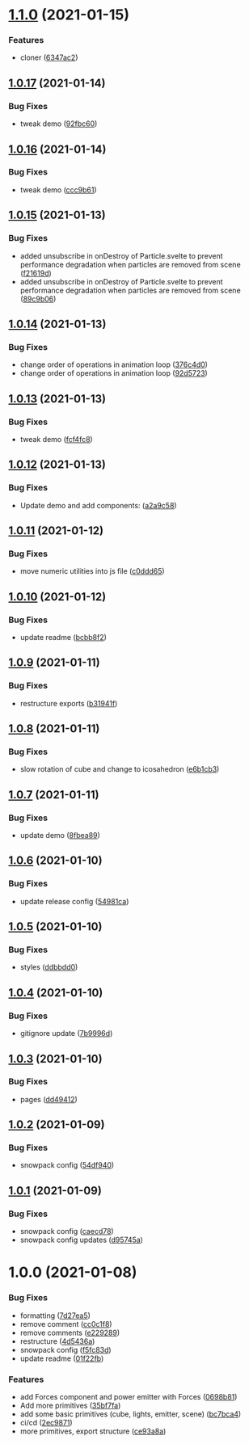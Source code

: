 # [1.1.0](https://github.com/6eDesign/svelte-three-mograph/compare/v1.0.17...v1.1.0) (2021-01-15)


### Features

* cloner ([6347ac2](https://github.com/6eDesign/svelte-three-mograph/commit/6347ac28667d22b743af0e5786c337e48ae8423b))

## [1.0.17](https://github.com/6eDesign/svelte-three-mograph/compare/v1.0.16...v1.0.17) (2021-01-14)


### Bug Fixes

* tweak demo ([92fbc60](https://github.com/6eDesign/svelte-three-mograph/commit/92fbc602c6d5d87964a223d45d26dec443d3738d))

## [1.0.16](https://github.com/6eDesign/svelte-three-mograph/compare/v1.0.15...v1.0.16) (2021-01-14)


### Bug Fixes

* tweak demo ([ccc9b61](https://github.com/6eDesign/svelte-three-mograph/commit/ccc9b61453ea1c437f50dc63bef2e426e2786481))

## [1.0.15](https://github.com/6eDesign/svelte-three-mograph/compare/v1.0.14...v1.0.15) (2021-01-13)


### Bug Fixes

* added unsubscribe in onDestroy of Particle.svelte to prevent performance degradation when particles are removed from scene ([f21619d](https://github.com/6eDesign/svelte-three-mograph/commit/f21619d8ef6eb367262045e8862300944e704036))
* added unsubscribe in onDestroy of Particle.svelte to prevent performance degradation when particles are removed from scene ([89c9b06](https://github.com/6eDesign/svelte-three-mograph/commit/89c9b06df174ad8339bac27b35779b7c5c2d7798))

## [1.0.14](https://github.com/6eDesign/svelte-three-mograph/compare/v1.0.13...v1.0.14) (2021-01-13)


### Bug Fixes

* change order of operations in animation loop ([376c4d0](https://github.com/6eDesign/svelte-three-mograph/commit/376c4d0e90581c4f2b78e4d39bdb6228ad6ec4a1))
* change order of operations in animation loop ([92d5723](https://github.com/6eDesign/svelte-three-mograph/commit/92d5723c52f01f6ad06b08219ebd4f8a2464f89b))

## [1.0.13](https://github.com/6eDesign/svelte-three-mograph/compare/v1.0.12...v1.0.13) (2021-01-13)


### Bug Fixes

* tweak demo ([fcf4fc8](https://github.com/6eDesign/svelte-three-mograph/commit/fcf4fc8ca596e8f649b0d37937bcb99f523ec0a2))

## [1.0.12](https://github.com/6eDesign/svelte-three-mograph/compare/v1.0.11...v1.0.12) (2021-01-13)


### Bug Fixes

* Update demo and add components: ([a2a9c58](https://github.com/6eDesign/svelte-three-mograph/commit/a2a9c58dd12fe19d76cbabfebcf995d40a2466d3))

## [1.0.11](https://github.com/6eDesign/svelte-three-mograph/compare/v1.0.10...v1.0.11) (2021-01-12)


### Bug Fixes

* move numeric utilities into js file ([c0ddd65](https://github.com/6eDesign/svelte-three-mograph/commit/c0ddd658433e0fa08df3273c617c1ad02c7c0a47))

## [1.0.10](https://github.com/6eDesign/svelte-three-mograph/compare/v1.0.9...v1.0.10) (2021-01-12)


### Bug Fixes

* update readme ([bcbb8f2](https://github.com/6eDesign/svelte-three-mograph/commit/bcbb8f2e3a0cbe5e0b9dce295b269575a4f34d84))

## [1.0.9](https://github.com/6eDesign/svelte-three-mograph/compare/v1.0.8...v1.0.9) (2021-01-11)


### Bug Fixes

* restructure exports ([b31941f](https://github.com/6eDesign/svelte-three-mograph/commit/b31941fda9e4e77d5e907033a6e3b3b239f6a10b))

## [1.0.8](https://github.com/6eDesign/svelte-three-mograph/compare/v1.0.7...v1.0.8) (2021-01-11)


### Bug Fixes

* slow rotation of cube and change to icosahedron ([e6b1cb3](https://github.com/6eDesign/svelte-three-mograph/commit/e6b1cb308355986c79de0a4ab459f1d805833919))

## [1.0.7](https://github.com/6eDesign/svelte-three-mograph/compare/v1.0.6...v1.0.7) (2021-01-11)


### Bug Fixes

* update demo ([8fbea89](https://github.com/6eDesign/svelte-three-mograph/commit/8fbea892f1a24ed67398ed6ed903012ddf239dfa))

## [1.0.6](https://github.com/6eDesign/svelte-three-mograph/compare/v1.0.5...v1.0.6) (2021-01-10)


### Bug Fixes

* update release config ([54981ca](https://github.com/6eDesign/svelte-three-mograph/commit/54981cadc7cffc567287d39fdd4b4dcb3c9ad6c9))

## [1.0.5](https://github.com/6eDesign/svelte-three-mograph/compare/v1.0.4...v1.0.5) (2021-01-10)


### Bug Fixes

* styles ([ddbbdd0](https://github.com/6eDesign/svelte-three-mograph/commit/ddbbdd0080fb91c83270a2e29d9d0ba645d85fe3))

## [1.0.4](https://github.com/6eDesign/svelte-three-mograph/compare/v1.0.3...v1.0.4) (2021-01-10)


### Bug Fixes

* gitignore update ([7b9996d](https://github.com/6eDesign/svelte-three-mograph/commit/7b9996dc1d63fbe26709c015a3a8730ce4527999))

## [1.0.3](https://github.com/6eDesign/svelte-three-mograph/compare/v1.0.2...v1.0.3) (2021-01-10)


### Bug Fixes

* pages ([dd49412](https://github.com/6eDesign/svelte-three-mograph/commit/dd4941205fd973b514757d326d3d221d5276993f))

## [1.0.2](https://github.com/6eDesign/svelte-three-mograph/compare/v1.0.1...v1.0.2) (2021-01-09)


### Bug Fixes

* snowpack config ([54df940](https://github.com/6eDesign/svelte-three-mograph/commit/54df940253d01a38f98b8c3a65ddb088f969903b))

## [1.0.1](https://github.com/6eDesign/svelte-three-mograph/compare/v1.0.0...v1.0.1) (2021-01-09)


### Bug Fixes

* snowpack config ([caecd78](https://github.com/6eDesign/svelte-three-mograph/commit/caecd78cd2d4739f3e4420fb30a24a1bd525d389))
* snowpack config updates ([d95745a](https://github.com/6eDesign/svelte-three-mograph/commit/d95745af52733a47160f3f2bea8ab2cba06e84ff))

# 1.0.0 (2021-01-08)


### Bug Fixes

* formatting ([7d27ea5](https://github.com/6eDesign/svelte-three-mograph/commit/7d27ea5055dd90839cc3455149df7c68e60329dd))
* remove comment ([cc0c1f8](https://github.com/6eDesign/svelte-three-mograph/commit/cc0c1f855413ffd5cc267f63c1a5e519847c32f7))
* remove comments ([e229289](https://github.com/6eDesign/svelte-three-mograph/commit/e229289930155c55d6416db172fd6da385c86b20))
* restructure ([4d5436a](https://github.com/6eDesign/svelte-three-mograph/commit/4d5436ac2fb1fd3f30d5a8a095bbbc8dfa2a1d0e))
* snowpack config ([f5fc83d](https://github.com/6eDesign/svelte-three-mograph/commit/f5fc83d42ade7295b3ec3024db82e5fa94c861e9))
* update readme ([01f22fb](https://github.com/6eDesign/svelte-three-mograph/commit/01f22fb4879de770a2fa9b4f865b08e8035294af))


### Features

* add Forces component and power emitter with Forces ([0698b81](https://github.com/6eDesign/svelte-three-mograph/commit/0698b81cc4674e328c180703e2d83e3a12d4e7ab))
* Add more primitives ([35bf7fa](https://github.com/6eDesign/svelte-three-mograph/commit/35bf7fa8703107e08bab9b7af8583e5263ce6c1c))
* add some basic primitives (cube, lights, emitter, scene) ([bc7bca4](https://github.com/6eDesign/svelte-three-mograph/commit/bc7bca401a69a730154327755235080a2ece0512))
* ci/cd ([2ec9871](https://github.com/6eDesign/svelte-three-mograph/commit/2ec9871056afd3d518f84c94c8776f923927d191))
* more primitives, export structure ([ce93a8a](https://github.com/6eDesign/svelte-three-mograph/commit/ce93a8a5927ba801240ec13ba870d0de80de83e0))

